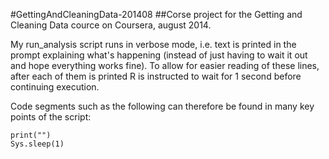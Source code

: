 #GettingAndCleaningData-201408
##Corse project for the Getting and Cleaning Data cource on Coursera, august 2014.

My run_analysis script runs in verbose mode, i.e. text is printed in the prompt explaining what's happening (instead of just having to wait it out and hope everything works fine). To allow for easier reading of these lines, after each of them is printed R is instructed to wait for 1 second before continuing execution.

Code segments such as the following can therefore be found in many key points of the script:

```
print("")
Sys.sleep(1)
```